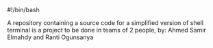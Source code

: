 #!/bin/bash

A repository containing a source code for a simplified version of shell terminal
is a project to be done in teams of 2 people, by: Ahmed Samir Elmahdy and Ranti Ogunsanya
